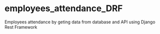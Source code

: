 # employees_attendance_DRF

Employees attendance by geting data from database and API using Django Rest Framework
